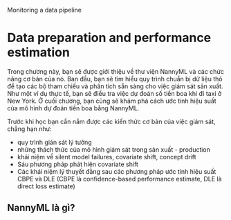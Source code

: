 Monitoring a data pipeline

# Data preparation and performance estimation
Trong chương này, bạn sẽ được giới thiệu về thư viện NannyML và các chức năng cơ bản của nó. Ban đầu, bạn sẽ tìm hiểu quy trình chuẩn bị dữ liệu thô để tạo các bộ tham chiếu và phân tích sẵn sàng cho việc giám sát sản xuất. Như một ví dụ thực tế, bạn sẽ điều tra việc dự đoán số tiền boa khi đi taxi ở New York. Ở cuối chương, bạn cũng sẽ khám phá cách ước tính hiệu suất của mô hình dự đoán tiền boa bằng NannyML.

Trước khi học bạn cần nắm được các kiến thức cơ bản của việc giám sát, chẳng hạn như:
- quy trình gián sát lý tưởng
- những thách thức của mô hình giám sát trong sản xuất - production
- khái niệm về silent model failures, covariate shift, concept drift
- Sáu phương pháp phát hiện covariate shift 
- Các khái niệm lý thuyết đằng sau các phương pháp ước tính hiệu suất CBPE và DLE (CBPE là confidence-based performance estimate, DLE là direct loss estimate)


## NannyML là gì?
